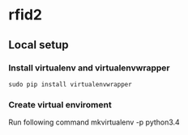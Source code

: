 # rfid2

## Local setup

### Install virtualenv and virtualenvwrapper

    sudo pip install virtualenvwrapper

### Create virtual enviroment
Run following command 
    mkvirtualenv -p python3.4 <envname>
